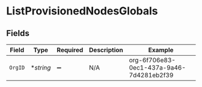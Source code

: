 # ListProvisionedNodesGlobals


## Fields

| Field                                    | Type                                     | Required                                 | Description                              | Example                                  |
| ---------------------------------------- | ---------------------------------------- | ---------------------------------------- | ---------------------------------------- | ---------------------------------------- |
| `OrgID`                                  | **string*                                | :heavy_minus_sign:                       | N/A                                      | org-6f706e83-0ec1-437a-9a46-7d4281eb2f39 |